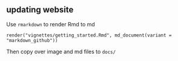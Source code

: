 ## updating website
Use `rmarkdown` to render Rmd to md
```
render("vignettes/getting_started.Rmd", md_document(variant = "markdown_github"))
```
Then copy over image and md files to `docs/`